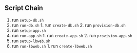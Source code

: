 ## Script Chain

1. run `setup-db.sh`
  1. run `run-db.sh`
    1. run `create-db.sh`
    2. run `provision-db.sh`
2. run `setup-app.sh`
  1. run `run-app.sh`
    1. run `create-app.sh`
    2. run `provision-app.sh`
3. run `setup-lbweb.sh`
  1. run `run-lbweb.sh`
    1. run `create-lbweb.sh`
